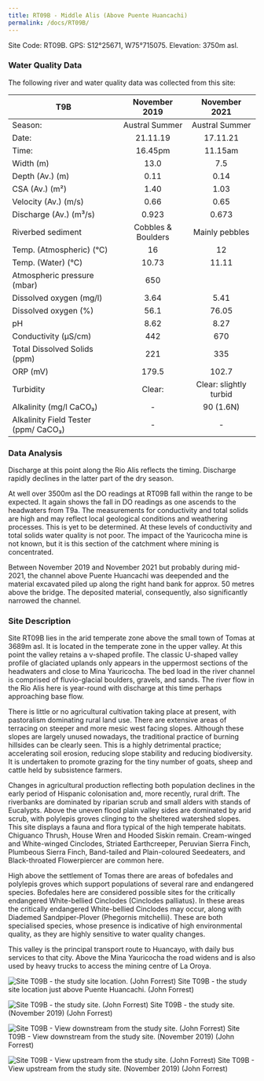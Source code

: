 ```yaml
---
title: RT09B - Middle Alis (Above Puente Huancachi)
permalink: /docs/RT09B/
---
```


Site Code: RT09B.  GPS: S12°25671, W75°715075. Elevation:
3750m asl.


### Water Quality Data

The following river and water quality data was collected from this site:

|     T9B                                     |        November 2019      |          November 2021        |
|---------------------------------------------|:-------------------------:|:-----------------------------:|
|     Season:                                 |       Austral Summer      |         Austral Summer        |
|     Date:                                   |          21.11.19         |            17.11.21           |
|     Time:                                   |           16.45pm         |             11.15am           |
|     Width (m)                               |            13.0           |               7.5             |
|     Depth (Av.) (m)                         |            0.11           |              0.14             |
|     CSA (Av.) (m²)                          |            1.40           |              1.03             |
|     Velocity (Av.) (m/s)                    |            0.66           |              0.65             |
|     Discharge (Av.) (m³/s)                  |            0.923          |              0.673            |
|     Riverbed sediment                       |     Cobbles & Boulders    |         Mainly pebbles        |
|     Temp. (Atmospheric) (°C)                |             16            |               12              |
|     Temp. (Water) (°C)                      |            10.73          |              11.11            |
|     Atmospheric pressure (mbar)             |             650           |                               |
|     Dissolved oxygen (mg/l)                 |            3.64           |              5.41             |
|     Dissolved oxygen (%)                    |            56.1           |              76.05            |
|     pH                                      |            8.62           |              8.27             |
|     Conductivity (µS/cm)                    |             442           |               670             |
|     Total Dissolved Solids (ppm)            |             221           |               335             |
|     ORP (mV)                                |            179.5          |              102.7            |
|     Turbidity                               |           Clear:          |     Clear: slightly turbid    |
|     Alkalinity (mg/l CaCO₃)                 |              -            |            90 (1.6N)          |
|     Alkalinity Field Tester (ppm/ CaCO₃)    |              -            |                -              |


### Data Analysis
Discharge at this point along the Rio Alis reflects the timing. Discharge rapidly declines in the latter part of the dry season.         

At well over 3500m asl the DO readings at RT09B fall within the range to be expected. It again shows the fall in DO readings as one ascends to the headwaters from T9a. The measurements for conductivity and total solids are high and may reflect local geological conditions and weathering processes. This is yet to be determined. At these levels of conductivity and total solids water quality is not poor. The impact of the Yauricocha mine is not known, but it is this section of the catchment where mining is concentrated.  

Between November 2019 and November 2021 but probably during mid-2021, the channel above Puente Huancachi was deepended and the material excavated piled up along the right hand bank for approx. 50 metres above the bridge. The deposited material, consequently, also significantly narrowed the channel.


### Site Description
Site RT09B lies in the arid temperate zone above the small town of Tomas at 3689m asl. It is located in the temperate zone in the upper valley. At this point the valley retains a v-shaped profile. The classic U-shaped valley profile of glaciated uplands only appears in the uppermost sections of the headwaters and close to Mina Yauricocha. The bed load in the river channel is comprised of fluvio-glacial boulders, gravels, and sands. The river flow in the Rio Alis here is year-round with discharge at this time perhaps approaching base flow. 

There is little or no agricultural cultivation taking place at present, with pastoralism dominating rural land use. There are extensive areas of terracing on steeper and more mesic west facing slopes. Although these slopes are largely unused nowadays, the traditional practice of burning hillsides can be clearly seen. This is a highly detrimental practice; accelerating soil erosion, reducing slope stability and reducing biodiversity. It is undertaken to promote grazing for the tiny number of goats, sheep and cattle held by subsistence farmers.

Changes in agricultural production reflecting both population declines in the early period of Hispanic colonisation and, more recently, rural drift. The riverbanks are dominated by riparian scrub and small alders with stands of Eucalypts. Above the uneven flood plain valley sides are dominated by arid scrub, with polylepis groves clinging to the sheltered watershed slopes. This site displays a fauna and flora typical of the high temperate habitats. Chiguanco Thrush, House Wren and Hooded Siskin remain. Cream-winged and White-winged Cinclodes, Striated Earthcreeper, Peruvian Sierra Finch, Plumbeous Sierra Finch, Band-tailed and Plain-coloured Seedeaters, and Black-throated Flowerpiercer are common here.    

High above the settlement of Tomas there are areas of bofedales and polylepis groves which support populations of several rare and endangered species. Bofedales here are considered possible sites for the critically endangered White-bellied Cinclodes (Cinclodes palliatus). In these areas the critically endangered White-bellied Cinclodes may occur, along with Diademed Sandpiper-Plover (Phegornis mitchellii). These are both specialised species, whose presence is indicative of high environmental quality, as they are highly sensitive to water quality changes.

This valley is the principal transport route to Huancayo, with daily bus services to that city. Above the Mina Yauricocha the road widens and is also used by heavy trucks to access the mining centre of La Oroya. 


![Site T09B - the study site location. (John Forrest)](/assets/SiteDescriptions/T9/RT9BMiddleAlisvalley.jpg)
Site T09B - the study site location just above Puente Huancachi. (John Forrest)


![Site T09B - the study site. (John Forrest)](/assets/SiteDescriptions/T9/T9BStudysite.JPG)
Site T09B - the study site. (November 2019) (John Forrest)


![Site T09B - View downstream from the study site. (John Forrest)](/assets/SiteDescriptions/T9/T9BViewdownstream.JPG)
Site T09B - View downstream from the study site. (November 2019) (John Forrest)


![Site T09B - View upstream from the study site. (John Forrest)](/assets/SiteDescriptions/T9/T9BViewupstream.JPG)
Site T09B - View upstream from the study site. (November 2019) (John Forrest)

